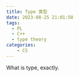 ```yaml
---
title: Type 类型
date: 2023-08-25 21:01:58
tags:
  - PL
  - C++
  - type theory
categories:
    - CS
---
```


What is type, exactly.
